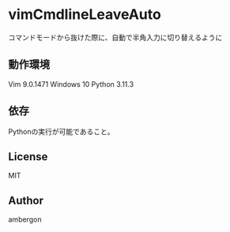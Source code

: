 # vimCmdlineLeaveAuto
コマンドモードから抜けた際に、自動で半角入力に切り替えるように

## 動作環境
Vim 9.0.1471
Windows 10
Python 3.11.3


## 依存
Pythonの実行が可能であること。


## License
MIT

## Author
ambergon

